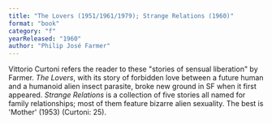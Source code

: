 ```yaml
---
title: "The Lovers (1951/1961/1979); Strange Relations (1960)"
format: "book"
category: "f"
yearReleased: "1960"
author: "Philip José Farmer"
---
```

Vittorio Curtoni refers the reader to these "stories of  sensual liberation" by Farmer. <em>The Lovers</em>, with its story of  forbidden love between a future human and a humanoid alien insect parasite,  broke new ground in SF when it first appeared. <em>Strange Relations</em> is a  collection of five stories all named for family relationships; most of them  feature bizarre alien sexuality. The best is 'Mother' (1953) (Curtoni: 25).

